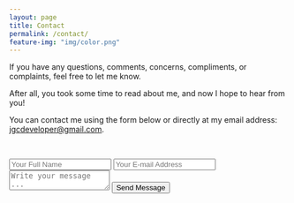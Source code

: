 ```yaml
---
layout: page
title: Contact
permalink: /contact/
feature-img: "img/color.png"
---
```


If you have any questions, comments, concerns, compliments, or complaints, feel free to let me know.

After all, you took some time to read about me, and now I hope to hear from you!

You can contact me using the form below or directly at my email address: [jgcdeveloper@gmail.com](mailto:jgcdeveloper@gmail.com "Mail me!").

&nbsp;
&nbsp;

<form action="https://getsimpleform.com/messages?form_api_token=b1b441fe3177678b67e9ab23cae8c7e5" method="post">
  <!-- the redirect_to is optional, the form will redirect to the referrer on submission -->
  <input type='hidden' name='redirect_to' value='http://jgcdeveloper.github.io/thank-you/' />
  <input type='text' name='name' placeholder='Your Full Name' />
  <input type='email' name='email' placeholder='Your E-mail Address' />
  <textarea name='message' placeholder='Write your message ...'></textarea>
  <input type='submit' value='Send Message' />
</form>
